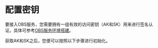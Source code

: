 # 配置密钥<a name="ZH-CN_TOPIC_0142815534"></a>

要接入OBS服务，您需要拥有一组有效的访问密钥（AK和SK）用来进行签名认证。具体可参考[OBS服务环境搭建](OBS服务环境搭建.md)。

获取AK和SK之后，您便可以按照以下步骤进行初始化。

